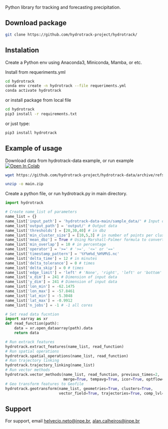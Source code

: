Python library for tracking and forecasting precipitation.

## Download package
```bash
git clone https://github.com/hydrotrack-project/hydrotrack/
```

## Instalation
Create a Python env using Anaconda3, Miniconda, Mamba, or etc.

Install from requeriments.yml
```bash
cd hydrotrack
conda env create -n hydrotrack --file requeriments.yml
conda activate hydrotrack
```

or install package from local file
```bash
cd hydrotrack
pip3 install -r requirements.txt
```
or just type:
```bash
pip3 install hydrotrack
```

## Example of usage
Download data from hydrotrack-data example, or run example [![Open In Colab](https://colab.research.google.com/assets/colab-badge.svg)](https://drive.google.com/file/d/1-3-4DGDxTk6Mcku-1FminwcwNgk9-fA2/view?usp=sharing)

```bash
wget https://github.com/hydrotrack-project/hydrotrack-data/archive/refs/heads/main.zip

unzip -o main.zip
```

Create a python file, or run hydrotrack.py in main directory.

```python 
import hydrotrack

# Create name_list of parameters
name_list = {}
name_list['input_path'] = 'hydrotrack-data-main/sample_data/' # Input data
name_list['output_path'] = 'output/' # Output data
name_list['thresholds'] = [20,30,40] # in dbz
name_list['min_cluster_size'] = [10,5,3] # in number of points per cluster
name_list['mean_dbz'] = True # Using Marshall-Palmer formula to convert dbz to mm/h and calculate statistics
name_list['min_overlap'] = 10 # in percentage
name_list['operator'] = '>=' # '>=', '<=' or '=='
name_list['timestamp_pattern'] = '%Y%m%d_%H%M%S.nc'
name_list['delta_time'] = 12 # in minutes
name_list['delta_tolerance'] = 0 # times
name_list['delta_skip'] = 0 # times
name_list['edge_limit'] = 'left' # 'None', 'right', 'left' or 'bottom' or 'top'
name_list['x_dim'] = 241 # Dimension of input data
name_list['y_dim'] = 241 # Dimension of input data
name_list['lon_min'] = -62.1475
name_list['lon_max'] = -57.8461
name_list['lat_min'] = -5.3048
name_list['lat_max'] = -0.9912
name_list['n_jobs'] = -1 # -1 all cores

# Set read data fucntion
import xarray as xr
def read_function(path):
	data = xr.open_dataarray(path).data
	return data

# Run extrack features
hydrotrack.extract_features(name_list, read_function)
# Run spatial operations
hydrotrack.spatial_operations(name_list, read_function)
# Run trajectory linking
hydrotrack.trajectory_linking(name_list)
# Run vector methods
hydrotrack.vector_methods(name_list, read_function, previous_times=2, 
                          merge=True, tempavg=True, icor=True, optflow=True, opt_mtd='lucas-kanade')
# Geo transform features to Geofile
hydrotrack.geotransform(name_list, geometries=True, clusters=True,
                        vector_field=True, trajectories=True, comp_lvl=9, geo_format='GPKG')
```


## Support
For support, email helvecio.neto@inpe.br, alan.calheiros@inpe.br
